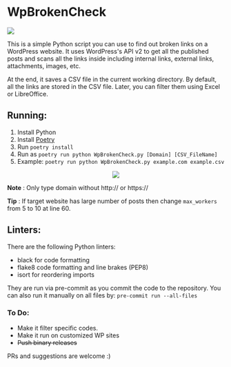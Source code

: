 # WpBrokenCheck

![](https://komarev.com/ghpvc/?username=Suleman-Elahi&label=VIEWS)

This is a simple Python script you can use to find out broken links on a WordPress website. It uses WordPress's API v2 to get all the published posts and scans all the links inside including internal links, external links, attachments, images, etc.

At the end, it saves a CSV file in the current working directory. By default, all the links are stored in the CSV file. Later, you can filter them using Excel or LibreOffice.

## Running:
1. Install Python
2. Install [Poetry](https://python-poetry.org/docs/#installation)
3. Run `poetry install`
4. Run as `poetry run python WpBrokenCheck.py [Domain] [CSV_FileName]`
5. Example: `poetry run python WpBrokenCheck.py example.com example.csv`
<p align="center">
  <img src="https://res.cloudinary.com/suleman/image/upload/v1665055858/WpBrokenCheck.png">
</p>

**Note** : Only type domain without http:// or https://

**Tip** : If target website has large number of posts then change `max_workers` from 5 to 10 at line 60.

## Linters:

There are the following Python linters:
- black for code formatting
- flake8 code formatting and line brakes (PEP8)
- isort for reordering imports

They are run via pre-commit as you commit the code to the repository. You can also run it manually on all files by:
`pre-commit run --all-files`

### To Do:
- Make it filter specific codes.
- Make it run on customized WP sites
- ~~Push binary releases~~

PRs and suggestions are welcome :)

